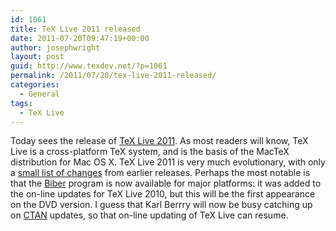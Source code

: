 ```yaml
---
id: 1061
title: TeX Live 2011 released
date: 2011-07-20T09:47:19+00:00
author: josephwright
layout: post
guid: http://www.texdev.net/?p=1061
permalink: /2011/07/20/tex-live-2011-released/
categories:
  - General
tags:
  - TeX Live
---
```

Today sees the release of [TeX Live 2011](http://www.tug.org/texlive/). As most readers will know, TeX Live is a cross-platform TeX system, and is the basis of the MacTeX distribution for Mac OS X. TeX Live 2011 is very much evolutionary, with only a [small list of changes](http://www.tug.org/texlive/doc/texlive-en/texlive-en.html#news) from earlier releases. Perhaps the most notable is that the [Biber](http://biblatex-biber.sourceforge.net/) program is now available for major platforms: it was added to the on-line updates for TeX Live 2010, but this will be the first appearance on the DVD version. I guess that Karl Berrry will now be busy catching up on [CTAN](http://www.ctan.org) updates, so that on-line updating of TeX Live can resume.
